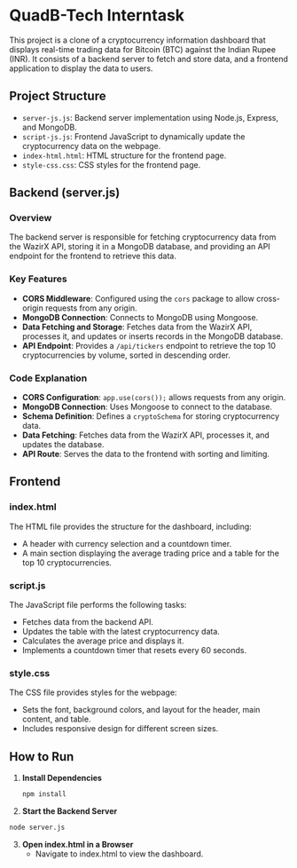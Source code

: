 # QuadB-Tech Interntask

This project is a clone of a cryptocurrency information dashboard that displays real-time trading data for Bitcoin (BTC) against the Indian Rupee (INR). It consists of a backend server to fetch and store data, and a frontend application to display the data to users.

## Project Structure

- `server-js.js`: Backend server implementation using Node.js, Express, and MongoDB.
- `script-js.js`: Frontend JavaScript to dynamically update the cryptocurrency data on the webpage.
- `index-html.html`: HTML structure for the frontend page.
- `style-css.css`: CSS styles for the frontend page.

## Backend (server.js)

### Overview
The backend server is responsible for fetching cryptocurrency data from the WazirX API, storing it in a MongoDB database, and providing an API endpoint for the frontend to retrieve this data.

### Key Features
- **CORS Middleware**: Configured using the `cors` package to allow cross-origin requests from any origin.
- **MongoDB Connection**: Connects to MongoDB using Mongoose.
- **Data Fetching and Storage**: Fetches data from the WazirX API, processes it, and updates or inserts records in the MongoDB database.
- **API Endpoint**: Provides a `/api/tickers` endpoint to retrieve the top 10 cryptocurrencies by volume, sorted in descending order.

### Code Explanation
- **CORS Configuration**: `app.use(cors());` allows requests from any origin.
- **MongoDB Connection**: Uses Mongoose to connect to the database.
- **Schema Definition**: Defines a `cryptoSchema` for storing cryptocurrency data.
- **Data Fetching**: Fetches data from the WazirX API, processes it, and updates the database.
- **API Route**: Serves the data to the frontend with sorting and limiting.

## Frontend

### index.html
The HTML file provides the structure for the dashboard, including:
- A header with currency selection and a countdown timer.
- A main section displaying the average trading price and a table for the top 10 cryptocurrencies.

### script.js
The JavaScript file performs the following tasks:
- Fetches data from the backend API.
- Updates the table with the latest cryptocurrency data.
- Calculates the average price and displays it.
- Implements a countdown timer that resets every 60 seconds.

### style.css
The CSS file provides styles for the webpage:
- Sets the font, background colors, and layout for the header, main content, and table.
- Includes responsive design for different screen sizes.

## How to Run

1. **Install Dependencies**
   ```bash
   npm install
   ```
2. **Start the Backend Server**

```bash
node server.js
```
3. **Open index.html in a Browser**
    + Navigate to index.html to view the dashboard.
